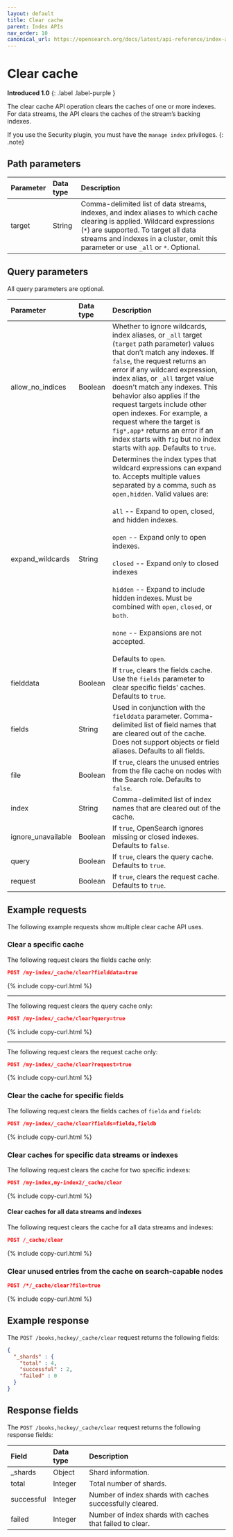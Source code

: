 ```yaml
---
layout: default
title: Clear cache
parent: Index APIs
nav_order: 10
canonical_url: https://opensearch.org/docs/latest/api-reference/index-apis/clear-index-cache/
---
```


# Clear cache
**Introduced 1.0**
{: .label .label-purple }

The clear cache API operation clears the caches of one or more indexes. For data streams, the API clears the caches of the stream’s backing indexes.


If you use the Security plugin, you must have the `manage index` privileges.
{: .note}

## Path parameters

| Parameter | Data type | Description |
:--- | :--- | :---
| target | String | Comma-delimited list of data streams, indexes, and index aliases to which cache clearing is applied. Wildcard expressions (`*`) are supported. To target all data streams and indexes in a cluster, omit this parameter or use `_all` or `*`. Optional. |


## Query parameters

All query parameters are optional.

| Parameter | Data type | Description |
:--- | :--- | :---
| allow_no_indices | Boolean | Whether to ignore wildcards, index aliases, or `_all` target (`target` path parameter) values that don’t match any indexes. If `false`, the request returns an error if any wildcard expression, index alias, or `_all` target value doesn't match any indexes. This behavior also applies if the request targets include other open indexes. For example, a request where the target is `fig*,app*` returns an error if an index starts with `fig` but no index starts with `app`. Defaults to `true`. |
| expand_wildcards | String | Determines the index types that wildcard expressions can expand to. Accepts multiple values separated by a comma, such as  `open,hidden`. Valid values are: <br /><br /> `all` -- Expand to open, closed, and hidden indexes.<br /><br />`open` -- Expand only to open indexes.<br /><br />`closed` -- Expand only to closed indexes<br /><br />`hidden` -- Expand to include hidden indexes. Must be combined with `open`, `closed`, or `both`.<br /><br />`none` -- Expansions are not accepted.<br /><br /> Defaults to `open`. |
| fielddata | Boolean | If `true`, clears the fields cache. Use the `fields` parameter to clear specific fields' caches.  Defaults to `true`. |
| fields | String | Used in conjunction with the `fielddata` parameter. Comma-delimited list of field names that are cleared out of the cache. Does not support objects or field aliases. Defaults to all fields. |
| file | Boolean | If `true`, clears the unused entries from the file cache on nodes with the Search role. Defaults to `false`. |
| index | String | Comma-delimited list of index names that are cleared out of the cache. |
| ignore_unavailable | Boolean | If `true`, OpenSearch ignores missing or closed indexes. Defaults to `false`. |
| query | Boolean | If `true`, clears the query cache. Defaults to `true`. |
| request | Boolean | If `true`, clears the request cache. Defaults to `true`. |

## Example requests

The following example requests show multiple clear cache API uses.

### Clear a specific cache

The following request clears the fields cache only:

```json
POST /my-index/_cache/clear?fielddata=true
```
{% include copy-curl.html %}

<hr />

The following request clears the query cache only:

```json
POST /my-index/_cache/clear?query=true
```
{% include copy-curl.html %}

<hr />

The following request clears the request cache only:

```json
POST /my-index/_cache/clear?request=true
```
{% include copy-curl.html %}

### Clear the cache for specific fields

The following request clears the fields caches of `fielda` and `fieldb`:

```json
POST /my-index/_cache/clear?fields=fielda,fieldb
```
{% include copy-curl.html %}

### Clear caches for specific data streams or indexes

The following request clears the cache for two specific indexes:

```json
POST /my-index,my-index2/_cache/clear
```
{% include copy-curl.html %}

#### Clear caches for all data streams and indexes

The following request clears the cache for all data streams and indexes:

```json
POST /_cache/clear
```
{% include copy-curl.html %}

### Clear unused entries from the cache on search-capable nodes

```json
POST /*/_cache/clear?file=true 
```
{% include copy-curl.html %}

## Example response

The `POST /books,hockey/_cache/clear` request returns the following fields:

```json
{
  "_shards" : {
    "total" : 4,
    "successful" : 2,
    "failed" : 0
  }
}
```

## Response fields

The `POST /books,hockey/_cache/clear` request returns the following response fields:

| Field | Data type | Description | 
:--- | :--- | :---
| _shards | Object | Shard information. |
| total | Integer | Total number of shards. |
| successful | Integer | Number of index shards with caches successfully cleared. |
| failed | Integer | Number of index shards with caches that failed to clear. |
